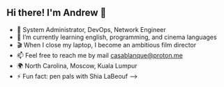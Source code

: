 ## Hi there! I'm Andrew 👋

- 🔭 System Administrator, DevOps, Network Engineer
- 🌱 I’m currently learning english, programming, and cinema languages
- 🎬 When I close my laptop, I become an ambitious film director
- 📫 Feel free to reach me by mail casablanque@proton.me 
- 🌍 North Carolina, Moscow, Kuala Lumpur
- ⚡ Fun fact: pen pals with Shia LaBeouf
-->

